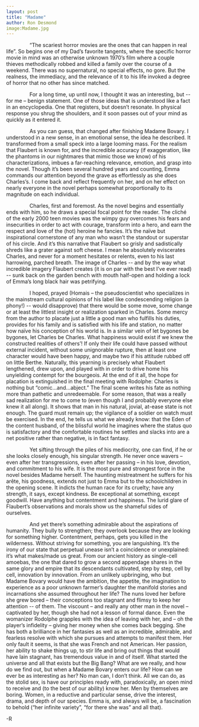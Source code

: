 ```yaml
---
layout: post
title: "Madame"
author: Ron Desmond
image:Madame.jpg
---
```


&nbsp;&nbsp;&nbsp;&nbsp;&nbsp;&nbsp;&nbsp;&nbsp;&nbsp;&nbsp;&nbsp;&nbsp;&nbsp;&nbsp;&nbsp;&nbsp;“The scariest horror movies are the ones that can happen in real life”.  So begins one of my Dad’s favorite tangents, where the specific horror movie in mind was an otherwise unknown 1970’s film where a couple thieves methodically robbed and killed a family over the course of a weekend.  There was no supernatural, no special effects, no gore.  But the realness, the immediacy, and the relevance of it to his life invoked a degree of horror that no other has since matched.


&nbsp;&nbsp;&nbsp;&nbsp;&nbsp;&nbsp;&nbsp;&nbsp;&nbsp;&nbsp;&nbsp;&nbsp;&nbsp;&nbsp;&nbsp;&nbsp;For a long time, up until now, I thought it was an interesting, but -- for me – benign statement.  One of those ideas that is understood like a fact in an encyclopedia.  One that registers, but doesn’t resonate.  In physical response you shrug the shoulders, and it soon passes out of your mind as quickly as it entered it.


&nbsp;&nbsp;&nbsp;&nbsp;&nbsp;&nbsp;&nbsp;&nbsp;&nbsp;&nbsp;&nbsp;&nbsp;&nbsp;&nbsp;&nbsp;&nbsp;As you can guess, that changed after finishing Madame Bovary.  I understood in a new sense, in an emotional sense, the idea he described.  It transformed from a small speck into a large looming mass.  For the realism that Flaubert is known for, and the incredible accuracy (if exaggeration, like the phantoms in our nightmares that mimic those we know) of his characterizations, imbues a far-reaching relevance, emotion, and grasp into the novel.  Though it’s been several hundred years and counting, Emma commands our attention beyond the grave as effortlessly as she does Charles’s.  I come back and reflect frequently on her, and on her effect on nearly everyone in the novel perhaps somewhat proportionally to its magnitude on each individual.


&nbsp;&nbsp;&nbsp;&nbsp;&nbsp;&nbsp;&nbsp;&nbsp;&nbsp;&nbsp;&nbsp;&nbsp;&nbsp;&nbsp;&nbsp;&nbsp;Charles, first and foremost.  As the novel begins and essentially ends with him, so he draws a special focal point for the reader.  The cliché of the early 2000 teen movies was the wimpy guy overcomes his fears and insecurities in order to act with courage, transform into a hero, and earn the respect and love of the (hot) heroine he fancies.  It’s the naïve but inspirational cornerstone of any man who wasn’t the standout or superstar of his circle.  And it’s this narrative that Flaubert so grisly and sadistically shreds like a grater against soft cheese.  I mean he absolutely eviscerates Charles, and never for a moment hesitates or relents, even to his last harrowing, parched breath.  The image of Charles -- and by the way what incredible imagery Flaubert creates (it is on par with the best I’ve ever read) -- sunk back on the garden bench with mouth half-open and holding a lock of Emma’s long black hair was petrifying.


&nbsp;&nbsp;&nbsp;&nbsp;&nbsp;&nbsp;&nbsp;&nbsp;&nbsp;&nbsp;&nbsp;&nbsp;&nbsp;&nbsp;&nbsp;&nbsp;I hoped, prayed (Homais – the pseudoscientist who specializes in the mainstream cultural opinions of his label like condescending religion (a phony!) -- would disapprove) that there would be some move, some change or at least the littlest insight or realization sparked in Charles.  Some mercy from the author to placate just a little a good man who fulfills his duties, provides for his family and is satisfied with his life and station, no matter how naïve his conception of his world is.  In a similar vein of let bygones be bygones, let Charles be Charles.  What happiness would exist if we knew the constructed realities of others’! If only their life could have passed without external incident, without some unignorable rupture, then at least one character would have been happy, and maybe two if his attitude rubbed off on little Berthe.  Naturally, this yearning is precisely what Flaubert lengthened, drew upon, and played with in order to drive home his unyielding contempt for the bourgeois.  At the end of it all, the hope for placation is extinguished in the final meeting with Rodolphe: Charles is nothing but “comic…and…abject.”  The final scene writes his fate as nothing more than pathetic and unredeemable.  For some reason, that was a really sad realization for me to come to (even though I and probably everyone else knew it all along).  It shows that man in his natural, jovial, at-ease state is not enough.  The guard must remain up; the vigilance of a soldier on watch must be exercised.  In the end, he tells us what we already know: that the Eden of the content husband, of the blissful world he imagines where the status quo is satisfactory and the comfortable routines he settles and slacks into are a net positive rather than negative, is in fact fantasy.  


&nbsp;&nbsp;&nbsp;&nbsp;&nbsp;&nbsp;&nbsp;&nbsp;&nbsp;&nbsp;&nbsp;&nbsp;&nbsp;&nbsp;&nbsp;&nbsp;Yet sifting through the piles of his mediocrity, one can find, if he or she looks closely enough, his singular strength.  He never once wavers – even after her transgressions, even after her passing – in his love, devotion, and commitment to his wife.  It is the most pure and strongest force in the novel besides Madame herself.  The haunting mistreatment he suffers for his arête, his goodness, extends not just to Emma but to the schoolchildren in the opening scene.  It indicts the human race for its cruelty; have any strength, it says, except kindness.  Be exceptional at something, except goodwill.  Have anything but contentment and happiness.  The lurid glare of Flaubert’s observations and morals show us the shameful sides of ourselves.


&nbsp;&nbsp;&nbsp;&nbsp;&nbsp;&nbsp;&nbsp;&nbsp;&nbsp;&nbsp;&nbsp;&nbsp;&nbsp;&nbsp;&nbsp;&nbsp;And yet there’s something admirable about the aspirations of humanity.  They bully to strengthen; they overlook because they are looking for something higher.  Contentment, perhaps, gets you killed in the wilderness.  Without striving for something, you are languishing.  It’s the irony of our state that perpetual unease isn’t a coincidence or unexplained: it’s what makes/made us great.  From our ancient history as single-cell amoebas, the one that dared to grow a second appendage shares in the same glory and empire that its descendants cultivated, step by step, cell by cell, innovation by innovation.  From an unlikely upbringing, who but Madame Bovary would have the ambition, the appetite, the imagination to experience as a poor unknown farmer’s daughter the manifold stories and incarnations she assumed throughout her life?  The nuns loved her before she grew bored – their conceptions too stagnant and flimsy to keep her attention -- of them.  The viscount – and really any other man in the novel – captivated by her, though she had not a lesson of formal dance.  Even the womanizer Rodolphe grapples with the idea of leaving with her, and – oh the player’s infidelity – giving her money when she comes back begging.  She has both a brilliance in her fantasies as well as an incredible, admirable, and fearless resolve with which she pursues and attempts to manifest them.  Her only fault it seems, is that she was French and not American.  Her passion, her ability to shake things up, to stir life and bring out things that would have lain stagnant, has tremendous value in and of itself.  What started the universe and all that exists but the Big Bang?  What are we really, and how do we find out, but when a Madame Bovary enters our life?  How can we ever be as interesting as her?    No man can, I don’t think.  All we can do, as the stolid sex, is have our principles ready with, paradoxically, an open mind to receive and (to the best of our ability) know her.  Men by themselves are boring.  Women, in a reductive and particular sense, drive the interest, drama, and depth of our species.  Emma is, and always will be, a fascination to behold (“her infinite variety”, “for there she was” and all that).


-R
